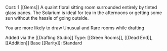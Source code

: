Cost: 1 [[Gems]]
A quaint floral sitting room surrounded entirely by tinted glass panes. The Solarium is ideal for tea in the afternoons or getting some sun without the hassle of going outside.

You are more likely to draw Unusual and Rare rooms while drafting

Added via the [[Drafting Studio]]
Type: [[Green Rooms]], [[Dead End]], [[Addition]]
Base [[Rarity]]: Standard